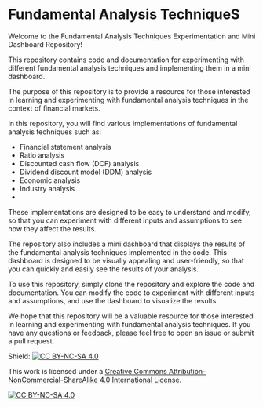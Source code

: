 # Fundamental Analysis TechniqueS

Welcome to the Fundamental Analysis Techniques Experimentation and Mini Dashboard Repository!

This repository contains code and documentation for experimenting with different fundamental analysis techniques and implementing them in a mini dashboard.

The purpose of this repository is to provide a resource for those interested in learning and experimenting with fundamental analysis techniques in the context of financial markets.

In this repository, you will find various implementations of fundamental analysis techniques such as:

- Financial statement analysis
- Ratio analysis
- Discounted cash flow (DCF) analysis
- Dividend discount model (DDM) analysis
- Economic analysis
- Industry analysis
- 
These implementations are designed to be easy to understand and modify, so that you can experiment with different inputs and assumptions to see how they affect the results.

The repository also includes a mini dashboard that displays the results of the fundamental analysis techniques implemented in the code. This dashboard is designed to be visually appealing and user-friendly, so that you can quickly and easily see the results of your analysis.

To use this repository, simply clone the repository and explore the code and documentation. You can modify the code to experiment with different inputs and assumptions, and use the dashboard to visualize the results.

We hope that this repository will be a valuable resource for those interested in learning and experimenting with fundamental analysis techniques. If you have any questions or feedback, please feel free to open an issue or submit a pull request.

Shield: [![CC BY-NC-SA 4.0][cc-by-nc-sa-shield]][cc-by-nc-sa]

This work is licensed under a
[Creative Commons Attribution-NonCommercial-ShareAlike 4.0 International License][cc-by-nc-sa].

[![CC BY-NC-SA 4.0][cc-by-nc-sa-image]][cc-by-nc-sa]

[cc-by-nc-sa]: http://creativecommons.org/licenses/by-nc-sa/4.0/
[cc-by-nc-sa-image]: https://licensebuttons.net/l/by-nc-sa/4.0/88x31.png
[cc-by-nc-sa-shield]: https://img.shields.io/badge/License-CC%20BY--NC--SA%204.0-lightgrey.svg
